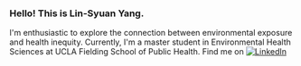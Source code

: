 ### Hello! This is Lin-Syuan Yang.

I'm enthusiastic to explore the connection between environmental exposure and health inequity. Currently, I'm a master student in Environmental Health Sciences at UCLA Fielding School of Public Health. Find me on [![LinkedIn][1]][1]

<!-- Icons -->
[1]: https://similarpng.com/download-png/linkedin-logo-transparent-png/#getdownload

<!-- Links to social media accounts -->
[1]: https://raw.githubusercontent.com/MartinHeinz/MartinHeinz/master/linkedin-3-16.png
<!--
**lsyang99/lsyang99** is a ✨ _special_ ✨ repository because its `README.md` (this file) appears on your GitHub profile.

Here are some ideas to get you started:

- 🔭 I’m currently working on ...
- 🌱 I’m currently learning ...
- 👯 I’m looking to collaborate on ...
- 🤔 I’m looking for help with ...
- 💬 Ask me about ...
- 📫 How to reach me: ...
- 😄 Pronouns: ...
- ⚡ Fun fact: ...
-->
